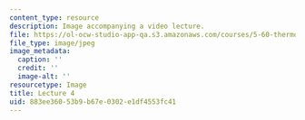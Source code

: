 ```yaml
---
content_type: resource
description: Image accompanying a video lecture.
file: https://ol-ocw-studio-app-qa.s3.amazonaws.com/courses/5-60-thermodynamics-kinetics-spring-2008/883ee36053b9b67e0302e1df4553fc41_lec04_th.jpg
file_type: image/jpeg
image_metadata:
  caption: ''
  credit: ''
  image-alt: ''
resourcetype: Image
title: Lecture 4
uid: 883ee360-53b9-b67e-0302-e1df4553fc41
---
```

